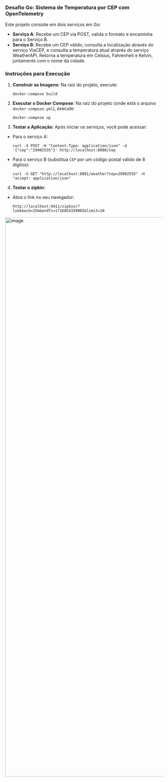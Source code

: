 ### Desafio Go: Sistema de Temperatura por CEP com OpenTelemetry

Este projeto consiste em dois serviços em Go:

- **Serviço A**: Recebe um CEP via POST, valida o formato e encaminha para o Serviço B.
- **Serviço B**: Recebe um CEP válido, consulta a localização através do serviço ViaCEP, e consulta a temperatura atual através do serviço WeatherAPI. Retorna a temperatura em Celsius, Fahrenheit e Kelvin, juntamente com o nome da cidade.


### Instruções para Execução

1. **Construir as Imagens**: Na raiz do projeto, execute:

   ```
   docker-compose build
   ```

2. **Executar o Docker Compose**: Na raiz do projeto (onde está o arquivo `docker-compose.yml`), execute:

   ```
   docker-compose up
   ```


3. **Testar a Aplicação**: Após iniciar os serviços, você pode acessar:

- Para o serviço A:

   ```
   curl -X POST -H "Content-Type: application/json" -d '{"cep":"29902555"}' http://localhost:8080/cep
   ```
   
- Para o serviço B (substitua `CEP` por um código postal válido de 8 dígitos):
     ```
    curl -X GET "http://localhost:8081/weather?cep=29902555" -H "accept: application/json" 
     ```


4. **Testar o zipkin**:

- Abra o link no seu navegador:

   ```
   http://localhost:9411/zipkin/?lookback=15m&endTs=1716854339005&limit=10
   ```
<img width="1791" alt="image" src="https://github.com/AnaGFranco/goexpert-temperature-system/assets/55562874/c3756899-af33-4808-9d32-0718f60b5cbd">


